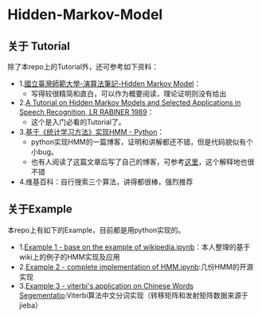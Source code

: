 # Hidden-Markov-Model

## 关于 Tutorial

除了本repo上的Tutorial外，还可参考如下资料：

- 1.[國立臺灣師範大學-演算法筆記-Hidden Markov Model][1]：
    - 写得较很精简和直白，可以作为概要阅读，理论证明则没有给出
- 2.[A Tutorial on Hidden Markov Models and Selected Applications in Speech Recognition, LR RABINER 1989][2]：
    - 这个是入门必看的Tutorial了。
- 3.[基于《统计学习方法》实现HMM - Python][3]：
    - python实现HMM的一篇博客，证明和讲解都还不错，但是代码貌似有个小bug。
    - 也有人阅读了这篇文章后写了自己的博客，可参考[这里][4]，这个解释地也很不错
- 4.维基百科：自行搜索三个算法，讲得都很棒，强烈推荐

[1]:http://www.csie.ntnu.edu.tw/~u91029/HiddenMarkovModel.html
[2]:http://www.ece.ucsb.edu/Faculty/Rabiner/ece259/Reprints/tutorial%20on%20hmm%20and%20applications.pdf
[3]:http://www.hankcs.com/ml/hidden-markov-model.html
[4]:http://blog.csdn.net/u014688145/article/details/53046765

## 关于Example

本repo上有如下的Example，目前都是用python实现的。

- 1.[Example 1 - base on the example of wikipedia.ipynb][5]：本人整理的基于wiki上的例子的HMM实现及应用
- 2.[Example 2 - complete implementation of HMM.ipynb][6]:几份HMM的开源实现
- 3.[Example 3 - viterbi's application on Chinese Words Segementatio][7]:Viterbi算法中文分词实现（转移矩阵和发射矩阵数据来源于jieba）

[5]:./Example/Example%201%20-%20base%20on%20the%20example%20of%20wikipedia.ipynb
[6]:./Example/Example%202%20-%20%20complete%20implementation%20of%20HMM.ipynb
[7]:./Example/Example%203%20-%20%20viterbi's%20application%20on%20Chinese%20Words%20Segementation%20.ipynb
